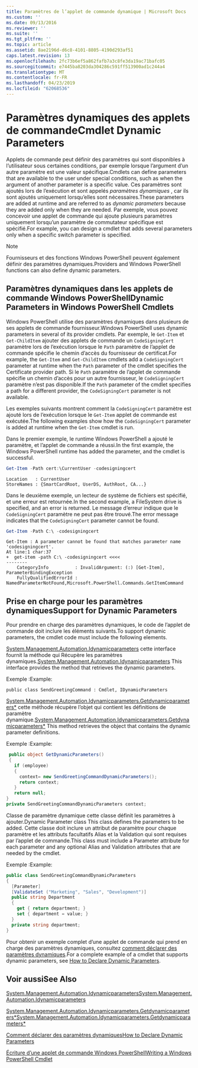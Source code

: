 ```yaml
---
title: Paramètres de l’applet de commande dynamique | Microsoft Docs
ms.custom: ''
ms.date: 09/13/2016
ms.reviewer: ''
ms.suite: ''
ms.tgt_pltfrm: ''
ms.topic: article
ms.assetid: 8ae2196d-d6c8-4101-8805-4190d293af51
caps.latest.revision: 13
ms.openlocfilehash: 2fc73b6ef5a862fafb7a3c8fe3da19ac71bafc05
ms.sourcegitcommit: e7445ba8203da304286c591ff513900ad1c244a4
ms.translationtype: MT
ms.contentlocale: fr-FR
ms.lasthandoff: 04/23/2019
ms.locfileid: "62068536"
---
```

# <a name="cmdlet-dynamic-parameters"></a><span data-ttu-id="5be70-102">Paramètres dynamiques des applets de commande</span><span class="sxs-lookup"><span data-stu-id="5be70-102">Cmdlet Dynamic Parameters</span></span>

<span data-ttu-id="5be70-103">Applets de commande peut définir des paramètres qui sont disponibles à l’utilisateur sous certaines conditions, par exemple lorsque l’argument d’un autre paramètre est une valeur spécifique.</span><span class="sxs-lookup"><span data-stu-id="5be70-103">Cmdlets can define parameters that are available to the user under special conditions, such as when the argument of another parameter is a specific value.</span></span> <span data-ttu-id="5be70-104">Ces paramètres sont ajoutés lors de l’exécution et sont appelés *paramètres dynamiques* , car ils sont ajoutés uniquement lorsqu’elles sont nécessaires.</span><span class="sxs-lookup"><span data-stu-id="5be70-104">These parameters are added at runtime and are referred to as *dynamic parameters* because they are added only when they are needed.</span></span> <span data-ttu-id="5be70-105">Par exemple, vous pouvez concevoir une applet de commande qui ajoute plusieurs paramètres uniquement lorsqu’un paramètre de commutateur spécifique est spécifié.</span><span class="sxs-lookup"><span data-stu-id="5be70-105">For example, you can design a cmdlet that adds several parameters only when a specific switch parameter is specified.</span></span>

> [!NOTE]
> <span data-ttu-id="5be70-106">Fournisseurs et des fonctions Windows PowerShell peuvent également définir des paramètres dynamiques.</span><span class="sxs-lookup"><span data-stu-id="5be70-106">Providers and Windows PowerShell functions can also define dynamic parameters.</span></span>

## <a name="dynamic-parameters-in-windows-powershell-cmdlets"></a><span data-ttu-id="5be70-107">Paramètres dynamiques dans les applets de commande Windows PowerShell</span><span class="sxs-lookup"><span data-stu-id="5be70-107">Dynamic Parameters in Windows PowerShell Cmdlets</span></span>

<span data-ttu-id="5be70-108">Windows PowerShell utilise des paramètres dynamiques dans plusieurs de ses applets de commande fournisseur.</span><span class="sxs-lookup"><span data-stu-id="5be70-108">Windows PowerShell uses dynamic parameters in several of its provider cmdlets.</span></span> <span data-ttu-id="5be70-109">Par exemple, le `Get-Item` et `Get-ChildItem` ajouter des applets de commande un `CodeSigningCert` paramètre lors de l’exécution lorsque le `Path` paramètre de l’applet de commande spécifie le chemin d’accès du fournisseur de certificat.</span><span class="sxs-lookup"><span data-stu-id="5be70-109">For example, the `Get-Item` and `Get-ChildItem` cmdlets add a `CodeSigningCert` parameter at runtime when the `Path` parameter of the cmdlet specifies the Certificate provider path.</span></span> <span data-ttu-id="5be70-110">Si le `Path` paramètre de l’applet de commande spécifie un chemin d’accès pour un autre fournisseur, le `CodeSigningCert` paramètre n’est pas disponible.</span><span class="sxs-lookup"><span data-stu-id="5be70-110">If the `Path` parameter of the cmdlet specifies a path for a different provider, the `CodeSigningCert` parameter is not available.</span></span>

<span data-ttu-id="5be70-111">Les exemples suivants montrent comment la `CodeSigningCert` paramètre est ajouté lors de l’exécution lorsque le `Get-Item` applet de commande est exécutée.</span><span class="sxs-lookup"><span data-stu-id="5be70-111">The following examples show how the `CodeSigningCert` parameter is added at runtime when the `Get-Item` cmdlet is run.</span></span>

<span data-ttu-id="5be70-112">Dans le premier exemple, le runtime Windows PowerShell a ajouté le paramètre, et l’applet de commande a réussi.</span><span class="sxs-lookup"><span data-stu-id="5be70-112">In the first example, the Windows PowerShell runtime has added the parameter, and the cmdlet is successful.</span></span>

```powershell
Get-Item -Path cert:\CurrentUser -codesigningcert
```

```output
Location   : CurrentUser
StoreNames : {SmartCardRoot, UserDS, AuthRoot, CA...}
```

<span data-ttu-id="5be70-113">Dans le deuxième exemple, un lecteur de système de fichiers est spécifié, et une erreur est retournée.</span><span class="sxs-lookup"><span data-stu-id="5be70-113">In the second example, a FileSystem drive is specified, and an error is returned.</span></span> <span data-ttu-id="5be70-114">Le message d’erreur indique que le `CodeSigningCert` paramètre ne peut pas être trouvé.</span><span class="sxs-lookup"><span data-stu-id="5be70-114">The error message indicates that the `CodeSigningCert` parameter cannot be found.</span></span>

```powershell
Get-Item -Path C:\ -codesigningcert
```

```output
Get-Item : A parameter cannot be found that matches parameter name 'codesigningcert'.
At line:1 char:37
+  get-item -path C:\ -codesigningcert <<<<
--------
    CategoryInfo          : InvalidArgument: (:) [Get-Item], ParameterBindingException
    FullyQualifiedErrorId : NamedParameterNotFound,Microsoft.PowerShell.Commands.GetItemCommand
```

## <a name="support-for-dynamic-parameters"></a><span data-ttu-id="5be70-115">Prise en charge pour les paramètres dynamiques</span><span class="sxs-lookup"><span data-stu-id="5be70-115">Support for Dynamic Parameters</span></span>

<span data-ttu-id="5be70-116">Pour prendre en charge des paramètres dynamiques, le code de l’applet de commande doit inclure les éléments suivants.</span><span class="sxs-lookup"><span data-stu-id="5be70-116">To support dynamic parameters, the cmdlet code must include the following elements.</span></span>

<span data-ttu-id="5be70-117">[System.Management.Automation.Idynamicparameters](/dotnet/api/System.Management.Automation.IDynamicParameters) cette interface fournit la méthode qui Récupère les paramètres dynamiques.</span><span class="sxs-lookup"><span data-stu-id="5be70-117">[System.Management.Automation.Idynamicparameters](/dotnet/api/System.Management.Automation.IDynamicParameters) This interface provides the method that retrieves the dynamic parameters.</span></span>

<span data-ttu-id="5be70-118">Exemple :</span><span class="sxs-lookup"><span data-stu-id="5be70-118">Example:</span></span>

`public class SendGreetingCommand : Cmdlet, IDynamicParameters`

<span data-ttu-id="5be70-119">[System.Management.Automation.Idynamicparameters.Getdynamicparameters\*](/dotnet/api/System.Management.Automation.IDynamicParameters.GetDynamicParameters) cette méthode récupère l’objet qui contient les définitions de paramètre dynamique.</span><span class="sxs-lookup"><span data-stu-id="5be70-119">[System.Management.Automation.Idynamicparameters.Getdynamicparameters\*](/dotnet/api/System.Management.Automation.IDynamicParameters.GetDynamicParameters) This method retrieves the object that contains the dynamic parameter definitions.</span></span>

<span data-ttu-id="5be70-120">Exemple :</span><span class="sxs-lookup"><span data-stu-id="5be70-120">Example:</span></span>

```csharp
 public object GetDynamicParameters()
 {
   if (employee)
   {
     context= new SendGreetingCommandDynamicParameters();
     return context;
   }
   return null;
}
private SendGreetingCommandDynamicParameters context;
```

<span data-ttu-id="5be70-121">Classe de paramètre dynamique cette classe définit les paramètres à ajouter.</span><span class="sxs-lookup"><span data-stu-id="5be70-121">Dynamic Parameter class This class defines the parameters to be added.</span></span> <span data-ttu-id="5be70-122">Cette classe doit inclure un attribut de paramètre pour chaque paramètre et les attributs facultatifs Alias et la Validation qui sont requises par l’applet de commande.</span><span class="sxs-lookup"><span data-stu-id="5be70-122">This class must include a Parameter attribute for each parameter and any optional Alias and Validation attributes that are needed by the cmdlet.</span></span>

<span data-ttu-id="5be70-123">Exemple :</span><span class="sxs-lookup"><span data-stu-id="5be70-123">Example:</span></span>

```csharp
public class SendGreetingCommandDynamicParameters
{
  [Parameter]
  [ValidateSet ("Marketing", "Sales", "Development")]
  public string Department
  {
    get { return department; }
    set { department = value; }
  }
  private string department;
}
```

<span data-ttu-id="5be70-124">Pour obtenir un exemple complet d’une applet de commande qui prend en charge des paramètres dynamiques, consultez [comment déclarer des paramètres dynamiques](./how-to-declare-dynamic-parameters.md).</span><span class="sxs-lookup"><span data-stu-id="5be70-124">For a complete example of a cmdlet that supports dynamic parameters, see [How to Declare Dynamic Parameters](./how-to-declare-dynamic-parameters.md).</span></span>

## <a name="see-also"></a><span data-ttu-id="5be70-125">Voir aussi</span><span class="sxs-lookup"><span data-stu-id="5be70-125">See Also</span></span>

[<span data-ttu-id="5be70-126">System.Management.Automation.Idynamicparameters</span><span class="sxs-lookup"><span data-stu-id="5be70-126">System.Management.Automation.Idynamicparameters</span></span>](/dotnet/api/System.Management.Automation.IDynamicParameters)

[<span data-ttu-id="5be70-127">System.Management.Automation.Idynamicparameters.Getdynamicparameters\*</span><span class="sxs-lookup"><span data-stu-id="5be70-127">System.Management.Automation.Idynamicparameters.Getdynamicparameters\*</span></span>](/dotnet/api/System.Management.Automation.IDynamicParameters.GetDynamicParameters)

[<span data-ttu-id="5be70-128">Comment déclarer des paramètres dynamiques</span><span class="sxs-lookup"><span data-stu-id="5be70-128">How to Declare Dynamic Parameters</span></span>](./how-to-declare-dynamic-parameters.md)

[<span data-ttu-id="5be70-129">Écriture d’une applet de commande Windows PowerShell</span><span class="sxs-lookup"><span data-stu-id="5be70-129">Writing a Windows PowerShell Cmdlet</span></span>](./writing-a-windows-powershell-cmdlet.md)
